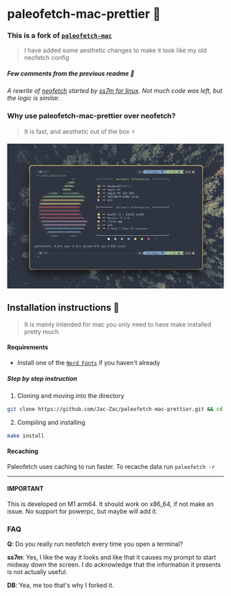 # paleofetch-mac-prettier :ribbon:

### This is a fork of [`paleofetch-mac`](https://gitlab.com/DesantBucie/paleofetch-mac)
> I have added some aesthetic changes to make it look like my old neofetch config

##### Few comments from the previous readme :newspaper:
_A rewrite of [neofetch](https://github.com/dylanaraps/neofetch) started by [ss7m for linux](https://github.com/ss7m/paleofetch).
Not much code was left, but the logic is similar._

### Why use paleofetch-mac-prettier over neofetch?
> It is fast, and aesthetic out of the box :zap:

![example output](.gitlab/example.png)

## Installation instructions :wrench:
> It is mainly intended for mac you only need to have make installed pretty much

#### Requirements

- Install one of the [`Nerd Fonts`](https://github.com/ryanoasis/nerd-fonts) if you haven't already

##### Step by step instruction

1.  Cloning and moving into the directory
```bash
git clone https://github.com/Jac-Zac/paleofetch-mac-prettier.git && cd paleofetch-mac-prettier.
```
2.  Compiling and installing
```bash
make install
```

#### Recaching

Paleofetch uses caching to run faster. To recache data run `paleofetch -r`

----

#### IMPORTANT

This is developed on M1 arm64. It should work on x86_64, if not make an issue. No support for powerpc, but maybe will add it.
### FAQ

**Q**: Do you really run neofetch every time you open a terminal?

**ss7m**: Yes, I like the way it looks and like that it causes my prompt to start midway
down the screen. I do acknowledge that the information it presents is not actually useful.

**DB**: Yea, me too that's why I forked it.
